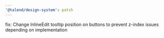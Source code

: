 ```yaml
---
'@talend/design-system': patch
---
```


fix: Change InlineEdit tooltip position on buttons to prevent z-index issues depending on implementation
